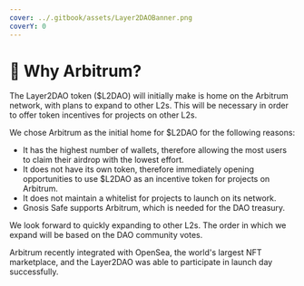 ```yaml
---
cover: ../.gitbook/assets/Layer2DAOBanner.png
coverY: 0
---
```


# 💙 Why Arbitrum?

The Layer2DAO token ($L2DAO) will initially make is home on the Arbitrum network, with plans to expand to other L2s. This will be necessary in order to offer token incentives for projects on other L2s.

We chose Arbitrum as the initial home for $L2DAO for the following reasons:

* It has the highest number of wallets, therefore allowing the most users to claim their airdrop with the lowest effort.
* It does not have its own token, therefore immediately opening opportunities to use $L2DAO as an incentive token for projects on Arbitrum.
* It does not maintain a whitelist for projects to launch on its network.
* Gnosis Safe supports Arbitrum, which is needed for the DAO treasury.

We look forward to quickly expanding to other L2s. The order in which we expand will be based on the DAO community votes.

Arbitrum recently integrated with OpenSea, the world's largest NFT marketplace, and the Layer2DAO was able to participate in launch day successfully.
